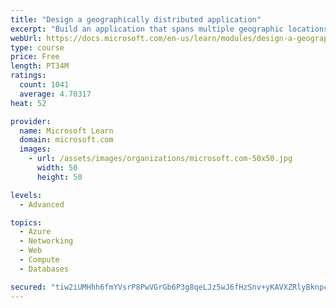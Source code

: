 ```yaml
---
title: "Design a geographically distributed application"
excerpt: "Build an application that spans multiple geographic locations for high availability and resiliency."
webUrl: https://docs.microsoft.com/en-us/learn/modules/design-a-geographically-distributed-application/
type: course
price: Free
length: PT34M
ratings:
  count: 1041
  average: 4.70317
heat: 52

provider:
  name: Microsoft Learn
  domain: microsoft.com
  images:
    - url: /assets/images/organizations/microsoft.com-50x50.jpg
      width: 50
      height: 50

levels:
  - Advanced

topics:
  - Azure
  - Networking
  - Web
  - Compute
  - Databases

secured: "tiw2iUMHhh6fmYVsrP8PwVGrGb6P3g8qeLJz5wJ6fHzSnv+yKAVXZRlyBknpchGZBMN+7FlpZ4c6Uq7pyTYfqZeLR6e/Yl+C+2JYohjEZGX6G6iY9oBkaPRZHoADUPxinfVKpb20yHRuPlduCGe1/7OrJG/qYQFw9GgQrZ8NJjoLSHprqMJgqb5BXgu0N5Zt+wrAp2BmRm0XBZo+XonHkGKx3k+/1ZwrA1eU8vEizLvaE27wW8Q9EwT1sqFX8oK3j3E8L5Mm8QSr4KjeBMxLLmMM04ATDjb4CV2kpPMbO51P49EAYXKzhM4JviSIbW4nYzsv9nSOosw5S2p0GuvbKC43jFW6VjsCVI/WKvb8rb9WF70gzOsk0TIS8A7nUDIjt7xQOgyjiCloe1MrG/7LGRw3xnxph5LpgIP2cEt1Vno=;aaOlGKW0gidYHKYXSh/xhg=="
---
```


